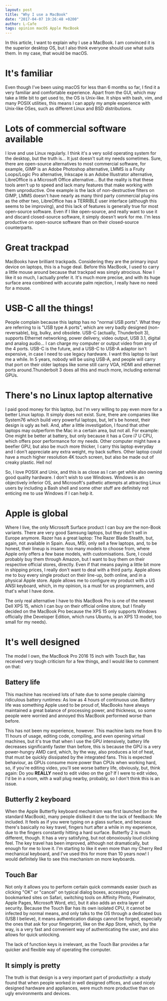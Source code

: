 ```yaml
---
layout: post
title: "Why I use a MacBook"
date: "2017-04-07 19:26:48 +0200"
author: L-Cafe
tags: opinion macOS Apple MacBook
---
```



In this article, I want to explain why I use a MacBook. I am convinced it is the superior desktop OS, but I also think everyone should use what suits them. In my case, that would be macOS.

# It's familiar

Even though I've been using macOS for less than 6 months so far, I find it a very familiar and comfortable experience. Apart from the GUI, which may take a little bit to get used to, the OS is Unix-like. It ships with bash, vim, and many POSIX utilities, this means I can apply my ample experience with Unix-like OSes, such as different Linux and BSD distributions.

# Lots of commercial software available

I love and use Linux regularly. I think it's a very solid operating system for the desktop, but the truth is... It just doesn't suit my needs sometimes. Sure, there are open-source alternatives to most commercial software, for example, GIMP is an Adobe Photoshop alternative, LMMS is a Fruity Loops/Logic Pro alternative, Inkscape is an Adobe Illustrator alternative, LibreOffice is a Microsoft Office alternative... But the reality is that these tools aren't up to speed and lack many features that make working with them unproductive. One example is the lack of non-destructive filters on GIMP, LMMS doesn't have nearly as many third party commercial plug-ins as the other two, LibreOffice has a TERRIBLE user interface (although this seems to be improving), and this lack of features is generally true for most open-source software. Even if I like open-source, and really want to use it and discard closed-source software, it simply doesn't work for me. I'm less productive on open-source software than on their closed-source counterparts.

# Great trackpad

MacBooks have brilliant trackpads. Considering they are the primary input device on laptops, this is a huge deal. Before this MacBook, I used to carry a little mouse around because that trackpad was simply atrocious. Now I like it so much, I actually prefer it. It's much more precise, and with its huge surface area combined with accurate palm rejection, I really have no need for a mouse.

# USB-C all the things!

People complain because this laptop has no "normal USB ports". What they are referring to is "USB type A ports", which are very badly designed (non-reversable), big, bulky, and obsolete. USB-C (actually, Thunderbolt 3), supports Ethernet networking, power delivery, video output, USB 3.1, digital and analog audio... I can charge my computer or output video from any of the 4 ports. USB-C is the future, and a USB-C to USB-A adaptor isn't expensive, in case I need to use legacy hardware. I want this laptop to last me a while. In 5 years, nobody will be using USB-A, and people will carry that port on their older laptops like some still carry VGA, HDMI and ethernet ports around.Thunderbolt 3 does all this and much more, including external GPUs.

# There's no Linux laptop alternative

I paid good money for this laptop, but I'm very willing to pay even more for a better Linux laptop. It simply does not exist. Sure, there are companies like System76 which build very powerful laptops, but, let's be honest, their design is ugly as hell. And, after a little investigation, I found that other laptops may outperform the Mac in a certain area, but not all. For example: One might be better at battery, but only because it has a Core i7 U CPU, which offers poor performance for my needs. Other computer might have a beefier GPU, but also be much more thicker, I carry this laptop everyday and I don't appreciate any extra weight, my back suffers. Other laptop could have a much higher resolution 4K touch screen, but also be made out of creaky plastic. Hell no!

So, I love POSIX and Unix, and this is as close as I can get while also owning good quality hardware. I don't wish to use Windows. Windows is an objectively inferior OS, and Microsoft's pathetic attempts at attracting Linux users by including a Bash shell and some other stuff are definitely not enticing me to use Windows if I can help it.

# Apple is global

Where I live, the only Microsoft Surface product I can buy are the non-Book variants. There are very good Samsung laptops, but they don't sell in Europe anymore. Razer has a great laptop: The Razer Blade Stealth, but, again, not available in Spain. Asus, MSI, only sell a few laptops, and, to be honest, their lineup is insane: too many models to choose from, where Apple only offers a few base models, with customisations. Sure, I could probably buy them through Amazon, but I want to buy them on their respective official stores, directly. Even if that means paying a little bit more in shipping prices, I really don't want to deal with a third party. Apple allows me to buy every single product on their line-up, both online, and in a physical Apple store. Apple allows me to configure my product with a US ANSI keyboard, which, in my opinion, is a must for us programmers, and that's what I have done.

The only real alternative I have to this MacBook Pro is one of the newest Dell XPS 15, which I can buy on their official online store, but I finally decided on the MacBook Pro because the XPS 15 only supports Windows officially (the Developer Edition, which runs Ubuntu, is an XPS 13 model, too small for my needs).

# It's well designed

The model I own, the MacBook Pro 2016 15 inch with Touch Bar, has received very tough criticism for a few things, and I would like to comment on that:

## Battery life

This machine has received lots of hate due to some people claiming ridiculous battery runtimes: As low as 4 hours of continuous use. Battery life was something Apple used to be proud of, MacBooks have always maintained a great balance of processing power, and thickness, so some people were worried and annoyed this MacBook performed worse than before.

This has not been my experience, however. This machine lasts me from 8 to 11 hours of usage, editing code, compiling, and even opening virtual machines, but it's true that when I use the GPU intensively, battery life decreases significantly faster than before, this is because the GPU is a very power-hungry AMD card, which, by the way, also produces a lot of heat, that must be quickly dissipated by the integrated fans. This is expected behaviour, as GPUs consume more power than CPUs when working hard, so, if you're editing video, you'll see worse battery life, obviously, but, think again: Do you **REALLY** need to edit video on the go? If I were to edit video, I'd be in a room, with a wall plug nearby, probably, so I don't think this is an issue.

## Butterfly 2 keyboard

When the Apple Butterfly keyboard mechanism was first launched (on the standard MacBook), many people disliked it due to the lack of feedback: Me included. It feels as if you were typing on a glass surface, and because there's basically no key travel, fingers hurt after a while in my experience, due to the fingers constantly hitting a hard surface. Butterfly 2 is much different, though. It has a very satisfying, but not obnoxiously loud clicking feel. The key travel has been improved, although not dramatically, but enough for me to love it. I'm starting to like it even more than my Cherry Red mechanical keyboard, and I've used this for more than 10 years now! I would definitely like to see this mechanism on more keyboards.

## Touch Bar

Not only it allows you to perform certain quick commands easier (such as clicking "OK" or "cancel" on typical dialog boxes, accessing your bookmarked sites on Safari, switching tools on Affinity Photo, Pixelmator, Apple Pages, Microsoft Word, etc), but it also adds an extra layer of security. Because the Touch Bar has its own isolated CPU, it cannot be infected by normal means, and only talks to the OS through a dedicated bus (USB I believe), it means authentication dialogs cannot be forged, especially the ones that ask for your fingerprint, like on the App Store, which, by the way, is a very fast and convenient way of authenticating the user, and also allows for quick unlocking.

The lack of function keys is irrelevant, as the Touch Bar provides a far quicker and flexible way of operating the computer.

## It simply is pretty

The truth is that design is a very important part of productivity: a study found that when people worked in well designed offices, and used nicely designed hardware and appliances, were much more productive than on ugly environments and devices.
